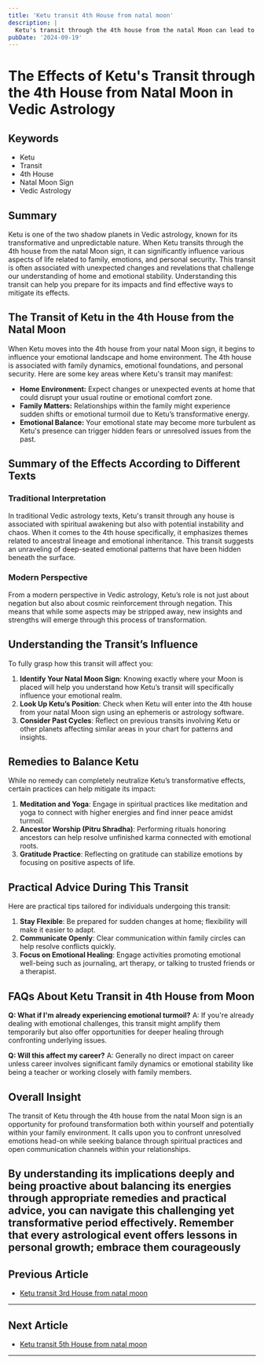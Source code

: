 ```yaml
---
title: 'Ketu transit 4th House from natal moon'
description: |
  Ketu's transit through the 4th house from the natal Moon can lead to financial losses in speculation, health issues, and potential accidents. The individual may lose property and suffer from fear and mental unrest.
pubDate: '2024-09-19'
---
```


# The Effects of Ketu's Transit through the 4th House from Natal Moon in Vedic Astrology

## Keywords
- Ketu
- Transit
- 4th House
- Natal Moon Sign
- Vedic Astrology

## Summary
Ketu is one of the two shadow planets in Vedic astrology, known for its transformative and unpredictable nature. When Ketu transits through the 4th house from the natal Moon sign, it can significantly influence various aspects of life related to family, emotions, and personal security. This transit is often associated with unexpected changes and revelations that challenge our understanding of home and emotional stability. Understanding this transit can help you prepare for its impacts and find effective ways to mitigate its effects.

## The Transit of Ketu in the 4th House from the Natal Moon

When Ketu moves into the 4th house from your natal Moon sign, it begins to influence your emotional landscape and home environment. The 4th house is associated with family dynamics, emotional foundations, and personal security. Here are some key areas where Ketu's transit may manifest:

- **Home Environment:** Expect changes or unexpected events at home that could disrupt your usual routine or emotional comfort zone.
- **Family Matters:** Relationships within the family might experience sudden shifts or emotional turmoil due to Ketu’s transformative energy.
- **Emotional Balance:** Your emotional state may become more turbulent as Ketu's presence can trigger hidden fears or unresolved issues from the past.

## Summary of the Effects According to Different Texts

### Traditional Interpretation
In traditional Vedic astrology texts, Ketu's transit through any house is associated with spiritual awakening but also with potential instability and chaos. When it comes to the 4th house specifically, it emphasizes themes related to ancestral lineage and emotional inheritance. This transit suggests an unraveling of deep-seated emotional patterns that have been hidden beneath the surface.

### Modern Perspective
From a modern perspective in Vedic astrology, Ketu’s role is not just about negation but also about cosmic reinforcement through negation. This means that while some aspects may be stripped away, new insights and strengths will emerge through this process of transformation.

## Understanding the Transit’s Influence

To fully grasp how this transit will affect you:

1. **Identify Your Natal Moon Sign**: Knowing exactly where your Moon is placed will help you understand how Ketu’s transit will specifically influence your emotional realm.
2. **Look Up Ketu’s Position**: Check when Ketu will enter into the 4th house from your natal Moon sign using an ephemeris or astrology software.
3. **Consider Past Cycles**: Reflect on previous transits involving Ketu or other planets affecting similar areas in your chart for patterns and insights.

## Remedies to Balance Ketu

While no remedy can completely neutralize Ketu’s transformative effects, certain practices can help mitigate its impact:

1. **Meditation and Yoga**: Engage in spiritual practices like meditation and yoga to connect with higher energies and find inner peace amidst turmoil.
2. **Ancestor Worship (Pitru Shradha)**: Performing rituals honoring ancestors can help resolve unfinished karma connected with emotional roots.
3. **Gratitude Practice**: Reflecting on gratitude can stabilize emotions by focusing on positive aspects of life.

## Practical Advice During This Transit

Here are practical tips tailored for individuals undergoing this transit:

1. **Stay Flexible**: Be prepared for sudden changes at home; flexibility will make it easier to adapt.
2. **Communicate Openly**: Clear communication within family circles can help resolve conflicts quickly.
3. **Focus on Emotional Healing**: Engage activities promoting emotional well-being such as journaling, art therapy, or talking to trusted friends or a therapist.

## FAQs About Ketu Transit in 4th House from Moon

**Q: What if I'm already experiencing emotional turmoil?**
A: If you're already dealing with emotional challenges, this transit might amplify them temporarily but also offer opportunities for deeper healing through confronting underlying issues.

**Q: Will this affect my career?**
A: Generally no direct impact on career unless career involves significant family dynamics or emotional stability like being a teacher or working closely with family members.

## Overall Insight

The transit of Ketu through the 4th house from the natal Moon sign is an opportunity for profound transformation both within yourself and potentially within your family environment. It calls upon you to confront unresolved emotions head-on while seeking balance through spiritual practices and open communication channels within your relationships.

By understanding its implications deeply and being proactive about balancing its energies through appropriate remedies and practical advice, you can navigate this challenging yet transformative period effectively. Remember that every astrological event offers lessons in personal growth; embrace them courageously
---

## Previous Article
- [Ketu transit 3rd House from natal moon](200903_Ketu_transit_3rd_House_from_natal_moon.md)

---

## Next Article
- [Ketu transit 5th House from natal moon](200905_Ketu_transit_5th_House_from_natal_moon.md)

---
